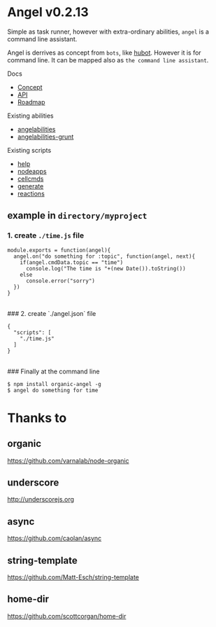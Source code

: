 # Angel v0.2.13

Simple as task runner, however with extra-ordinary abilities, 
`angel` is a command line assistant.

Angel is derrives as concept from `bots`, like [hubot](http://hubot.github.com/). 
However it is for command line. It can be mapped also as `the command line assistant`.

Docs

* [Concept](/docs/concept.md)
* [API](/docs/api.md)
* [Roadmap](/docs/future.md)


Existing abilities
* [angelabilities](http://github.com/outbounder/angelabilities)
* [angelabilities-grunt](http://github.com/outbounder/angelabilities-grunt)
 

Existing scripts
* [help](http://github.com/outbounder/angelscripts-help)
* [nodeapps](http://github.com/outbounder/angelscripts-nodeapps)
* [cellcmds](http://github.com/outbounder/angelscripts-cellcmds)
* [generate](https://github.com/outbounder/angelscripts-generate)
* [reactions](http://github.com/outbounder/angelscripts-reactions)

## example in `directory/myproject`

### 1. create `./time.js` file 

    module.exports = function(angel){
      angel.on("do something for :topic", function(angel, next){
        if(angel.cmdData.topic == "time")
          console.log("The time is "+(new Date()).toString())
        else
          console.error("sorry")
      })
    }

<br />
### 2. create `./angel.json` file

    {
      "scripts": [
        "./time.js"
      ]
    }

<br />
### Finally at the command line

    $ npm install organic-angel -g
    $ angel do something for time

# Thanks to

## organic
https://github.com/varnalab/node-organic

## underscore
http://underscorejs.org

## async
https://github.com/caolan/async

## string-template
https://github.com/Matt-Esch/string-template

## home-dir
https://github.com/scottcorgan/home-dir

